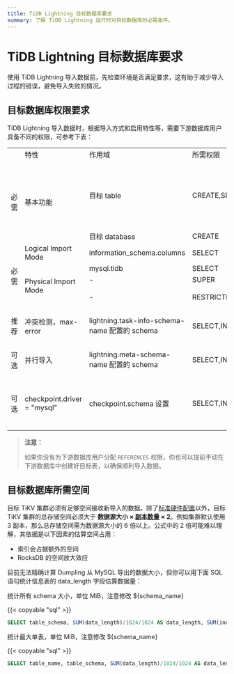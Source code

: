 ```yaml
---
title: TiDB Lightning 目标数据库要求
summary: 了解 TiDB Lightning 运行时对目标数据库的必需条件。
---
```


# TiDB Lightning 目标数据库要求

使用 TiDB Lightning 导入数据前，先检查环境是否满足要求，这有助于减少导入过程的错误，避免导入失败的情况。

## 目标数据库权限要求

TiDB Lightning 导入数据时，根据导入方式和启用特性等，需要下游数据库用户具备不同的权限，可参考下表：

<table>
   <tr>
      <td></td>
      <td>特性</td>
      <td>作用域</td>
      <td>所需权限</td>
      <td>备注</td>
   </tr>
   <tr>
      <td rowspan="2">必需</td>
      <td rowspan="2">基本功能</td>
      <td>目标 table</td>
      <td>CREATE,SELECT,INSERT,UPDATE,DELETE,DROP,ALTER,REFERENCES</td>
      <td>DROP 仅 tidb-lightning-ctl 在执行 checkpoint-destroy-all 时需要</td>
   </tr>
   <tr>
      <td>目标 database</td>
      <td>CREATE</td>
      <td></td>
   </tr>
   <tr>
      <td rowspan="4">必需</td>
      <td>Logical Import Mode</td>
      <td>information_schema.columns</td>
      <td>SELECT</td>
      <td></td>
   </tr>
   <tr>
      <td  rowspan="3">Physical Import Mode</td>
      <td>mysql.tidb</td>
      <td>SELECT</td>
      <td></td>
   </tr>
   <tr>
      <td>-</td>
      <td>SUPER</td>
      <td></td>
   </tr>
   <tr>
      <td>-</td>
      <td>RESTRICTED_VARIABLES_ADMIN,RESTRICTED_TABLES_ADMIN</td>
      <td>当目标 TiDB 开启 SEM</td>
   </tr>
   <tr>
      <td>推荐</td>
      <td>冲突检测，max-error</td>
      <td>lightning.task-info-schema-name 配置的 schema</td>
      <td>SELECT,INSERT,UPDATE,DELETE,CREATE,DROP</td>
      <td>如不需要，该值必须设为""</td>
   </tr>
   <tr>
      <td>可选</td>
      <td>并行导入</td>
      <td>lightning.meta-schema-name 配置的 schema</td>
      <td>SELECT,INSERT,UPDATE,DELETE,CREATE,DROP</td>
      <td>如不需要，该值必须设为""</td>
   </tr>
   <tr>
      <td>可选</td>
      <td>checkpoint.driver = "mysql"</td>
      <td>checkpoint.schema 设置</td>
      <td>SELECT,INSERT,UPDATE,DELETE,CREATE,DROP</td>
      <td>使用数据库而非文件形式存放 checkpoint 信息时需要</td>
   </tr>
</table>

> **注意：**
>
> 如果你没有为下游数据库用户分配 `REFERENCES` 权限，你也可以提前手动在下游数据库中创建好目标表，以确保顺利导入数据。

## 目标数据库所需空间

目标 TiKV 集群必须有足够空间接收新导入的数据。除了[标准硬件配置](/hardware-and-software-requirements.md)以外，目标 TiKV 集群的总存储空间必须大于 **数据源大小 × [副本数量](/faq/manage-cluster-faq.md#每个-region-的-replica-数量可配置吗调整的方法是) × 2**。例如集群默认使用 3 副本，那么总存储空间需为数据源大小的 6 倍以上。公式中的 2 倍可能难以理解，其依据是以下因素的估算空间占用：

- 索引会占据额外的空间
- RocksDB 的空间放大效应

目前无法精确计算 Dumpling 从 MySQL 导出的数据大小，但你可以用下面 SQL 语句统计信息表的 data_length 字段估算数据量：

统计所有 schema 大小，单位 MiB，注意修改 ${schema_name}

{{< copyable "sql" >}}

```sql
SELECT table_schema, SUM(data_length)/1024/1024 AS data_length, SUM(index_length)/1024/1024 AS index_length, SUM(data_length+index_length)/1024/1024 AS sum FROM information_schema.tables WHERE table_schema = "${schema_name}" GROUP BY table_schema;
```

统计最大单表，单位 MiB，注意修改 ${schema_name}

{{< copyable "sql" >}}

```sql
SELECT table_name, table_schema, SUM(data_length)/1024/1024 AS data_length, SUM(index_length)/1024/1024 AS index_length, SUM(data_length+index_length)/1024/1024 AS sum FROM information_schema.tables WHERE table_schema = "${schema_name}" GROUP BY table_name,table_schema ORDER BY sum  DESC LIMIT 5;
```
